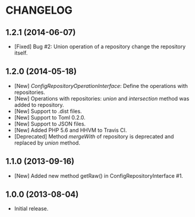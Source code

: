 CHANGELOG
=========

1.2.1 (2014-06-07)
------------------
* [Fixed] Bug #2: Union operation of a repository change the repository itself.

1.2.0 (2014-05-18)
------------------
* [New] *ConfigRepositoryOperationInterface*: Define the operations with repositories.
* [New] Operations with repositories: *union* and *intersection* method was added to repository.
* [New] Support to .dist files.
* [New] Support to Toml 0.2.0.
* [New] Support to JSON files.
* [New] Added PHP 5.6 and HHVM to Travis CI.
* [Deprecated] Method *mergeWith* of repository is deprecated and replaced by *union* method.

1.1.0 (2013-09-16)
------------------
* [New] Added new method getRaw() in ConfigRepositoryInterface #1.

1.0.0 (2013-08-04)
------------------

* Initial release.
